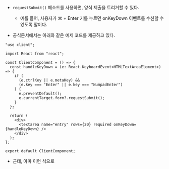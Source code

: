 
- `requestSubmit()` 메소드를 사용하면, 양식 제출을 트리거할 수 있다.
	- 예를 들어, 사용자가 ⌘ + Enter 키를 누르면 onKeyDown 이벤트를 수신할 수 있도록 말이다.

- 공식문서에서는 아래와 같은 예제 코드를 제공하고 있다.
```tsx
"use client";

import React from "react";

const ClientComponent = () => {
  const handleKeyDown = (e: React.KeyboardEvent<HTMLTextAreaElement>) => {
    if (
      (e.ctrlKey || e.metaKey) &&
      (e.key === "Enter" || e.key === "NumpadEnter")
    ) {
      e.preventDefault();
      e.currentTarget.form?.requestSubmit();
    }
  };

  return (
    <div>
      <textarea name="entry" rows={20} required onKeyDown={handleKeyDown} />
    </div>
  );
};

export default ClientComponent;
```

- 근데, 아마 이런 식으로 